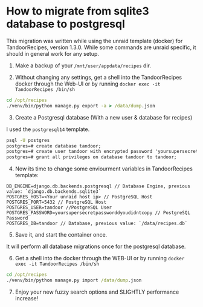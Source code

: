 # How to migrate from sqlite3 database to postgresql 
This migration was written while using the unraid template (docker) for TandoorRecipes, version 1.3.0.
While some commands are unraid specific, it should in general work for any setup.

1. Make a backup of your `/mnt/user/appdata/recipes` dir.

2. Without changing any settings, get a shell into the TandoorRecipes docker through the Web-UI or by running `docker exec -it TandoorRecipes /bin/sh`
```cmd
cd /opt/recipes
./venv/bin/python manage.py export -a > /data/dump.json
```

3. Create a Postgresql database (With a new user & database for recipes)

I used the `postgresql14` template.

```cmd
psql -U postgres
postgres=# create database tandoor;
postgres=# create user tandoor with encrypted password 'yoursupersecretpassworddontusethisone';
postgres=# grant all privileges on database tandoor to tandoor;
```

4. Now its time to change some enviourment variables in TandoorRecipes template:
```env
DB_ENGINE=django.db.backends.postgresql // Database Engine, previous value: `django.db.backends.sqlite3`
POSTGRES_HOST=<Your unraid host ip> // PostgreSQL Host
POSTGRES_PORT=5432 // PostgreSQL Host
POSTGRES_USER=tandoor //PostgreSQL User
POSTGRES_PASSWORD=yoursupersecretpassworddyoudidntcopy // PostgreSQL Password
POSTGRES_DB=tandoor // Database, previous value: `/data/recipes.db`
```

5. Save it, and start the container once.

It will perform all database migrations once for the postgresql database.

6. Get a shell into the docker through the WEB-UI or by running `docker exec -it TandoorRecipes /bin/sh`
```cmd
cd /opt/recipes
./venv/bin/python manage.py import /data/dump.json
```

7. Enjoy your new fuzzy search options and SLIGHTLY performance increase!
